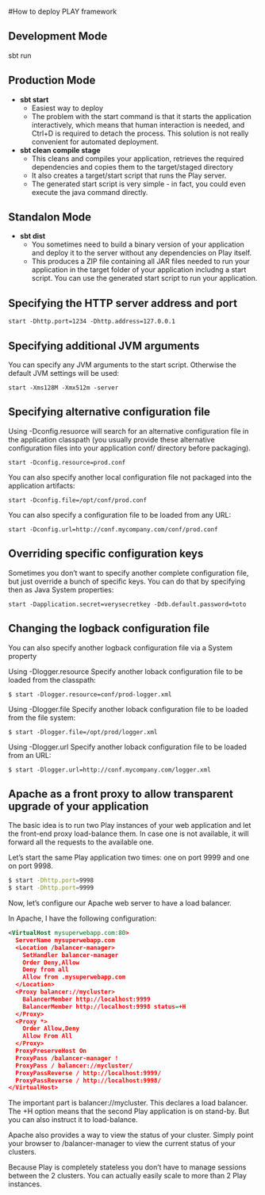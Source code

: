 #How to deploy PLAY framework


## Development Mode
sbt run

## Production Mode
* **sbt start**
	* Easiest way to deploy
	* The problem with the start command is that it starts the application interactively, 
	  which means that human interaction is needed, and Ctrl+D is required to detach the process. 
	  This solution is not really convenient for automated deployment.
* **sbt clean compile stage**
	* This cleans and compiles your application, retrieves the required dependencies and 
	  copies them to the target/staged directory
	* It also creates a target/start script that runs the Play server.
	* The generated start script is very simple - in fact, you could even execute the java command directly.
	
## Standalon Mode
* **sbt dist**
	* You sometimes need to build a binary version of your application and deploy it to the server 
	  without any dependencies on Play itself.
	* This produces a ZIP file containing all JAR files needed to run your application in the target folder 
	  of your application includng  a start script. You can use the generated start 
	  script to run your application.
	  
## Specifying the HTTP server address and port
```start -Dhttp.port=1234 -Dhttp.address=127.0.0.1```

## Specifying additional JVM arguments

You can specify any JVM arguments to the start script. Otherwise the default JVM settings will be used:

```start -Xms128M -Xmx512m -server```



## Specifying alternative configuration file

Using -Dconfig.resuorce will search for an alternative configuration file in the application classpath (you 
usually provide these alternative configuration files into your application conf/ directory 
before packaging).

```start -Dconfig.resource=prod.conf```

You can also specify another local configuration file not packaged into the application artifacts:

```start -Dconfig.file=/opt/conf/prod.conf```

You can also specify a configuration file to be loaded from any URL:

```start -Dconfig.url=http://conf.mycompany.com/conf/prod.conf```

## Overriding specific configuration keys

Sometimes you don’t want to specify another complete configuration file, but just override a bunch of specific keys. You can do that by specifying then as Java System properties:

```start -Dapplication.secret=verysecretkey -Ddb.default.password=toto```

## Changing the logback configuration file

You can also specify another logback configuration file via a System property

Using -Dlogger.resource
Specify another loback configuration file to be loaded from the classpath:

```$ start -Dlogger.resource=conf/prod-logger.xml```

Using -Dlogger.file
Specify another loback configuration file to be loaded from the file system:

```$ start -Dlogger.file=/opt/prod/logger.xml```

Using -Dlogger.url
Specify another loback configuration file to be loaded from an URL:

```$ start -Dlogger.url=http://conf.mycompany.com/logger.xml```


## Apache as a front proxy to allow transparent upgrade of your application

The basic idea is to run two Play instances of your web application and let the front-end proxy 
load-balance them. In case one is not available, it will forward all the requests to the available one.

Let’s start the same Play application two times: one on port 9999 and one on port 9998.

```bash 
$ start -Dhttp.port=9998
$ start -Dhttp.port=9999
```

Now, let’s configure our Apache web server to have a load balancer.

In Apache, I have the following configuration:
```xml
<VirtualHost mysuperwebapp.com:80>
  ServerName mysuperwebapp.com
  <Location /balancer-manager>
    SetHandler balancer-manager
    Order Deny,Allow
    Deny from all
    Allow from .mysuperwebapp.com
  </Location>
  <Proxy balancer://mycluster>
    BalancerMember http://localhost:9999
    BalancerMember http://localhost:9998 status=+H
  </Proxy>
  <Proxy *>
    Order Allow,Deny
    Allow From All
  </Proxy>
  ProxyPreserveHost On
  ProxyPass /balancer-manager !
  ProxyPass / balancer://mycluster/
  ProxyPassReverse / http://localhost:9999/
  ProxyPassReverse / http://localhost:9998/
</VirtualHost>
```
The important part is balancer://mycluster. This declares a load balancer. 
The +H option means that the second Play application is on stand-by. But you can also instruct it to load-balance.

Apache also provides a way to view the status of your cluster. Simply point your browser to /balancer-manager to view the current status of your clusters.

Because Play is completely stateless you don’t have to manage sessions between the 2 clusters. 
You can actually easily scale to more than 2 Play instances.
